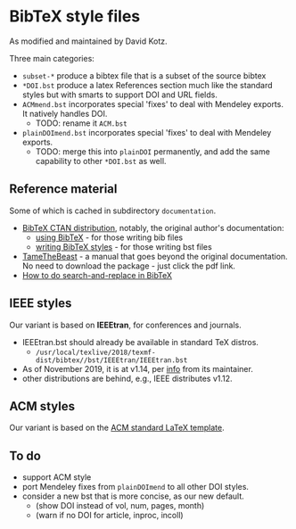 # BibTeX style files

As modified and maintained by David Kotz.

Three main categories: 

* `subset-*` produce a bibtex file that is a subset of the source bibtex
* `*DOI.bst` produce a latex References section much like the standard styles but with smarts to support DOI and URL fields.
* `ACMmend.bst` incorporates special 'fixes' to deal with Mendeley exports.  It natively handles DOI.
	* TODO: rename it `ACM.bst`
* `plainDOImend.bst` incorporates special 'fixes' to deal with Mendeley exports.  
	* TODO: merge this into `plainDOI` permanently, and add the same capability to other `*DOI.bst` as well.


## Reference material

Some of which is cached in subdirectory `documentation`.

* [BibTeX CTAN distribution](https://ctan.org/pkg/bibtex), notably, the original author's documentation:
  * [using BibTeX](http://mirrors.ctan.org/biblio/bibtex/base/btxdoc.pdf) - for those writing bib files
  * [writing BibTeX styles](http://mirrors.ctan.org/biblio/bibtex/base/btxhak.pdf) - for those writing bst files
* [TameTheBeast](https://ctan.org/pkg/tamethebeast) - a manual that goes beyond the original documentation. No need to download the package - just click the pdf link.
* [How to do search-and-replace in BibTeX](https://tex.stackexchange.com/questions/28102/use-character-substitution-in-bibtex-bst-file)

## IEEE styles

Our variant is based on **IEEEtran**, for conferences and journals.

* IEEEtran.bst should already be available in standard TeX distros.
	*  `/usr/local/texlive/2018/texmf-dist/bibtex//bst/IEEEtran/IEEEtran.bst`
* As of November 2019, it is at v1.14, per [info](http://www.michaelshell.org/tex/ieeetran/) from its maintainer.
* other distributions are behind, e.g., IEEE distributes v1.12.

## ACM styles

Our variant is based on the [ACM standard LaTeX template](https://www.acm.org/publications/proceedings-template).

## To do

* support ACM style
* port Mendeley fixes from `plainDOImend` to all other DOI styles.
* consider a new bst that is more concise, as our new default.
  * (show DOI instead of vol, num, pages, month)
  * (warn if no DOI for article, inproc, incoll)
